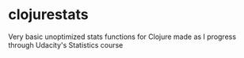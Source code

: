 clojurestats
============

Very basic unoptimized stats functions for Clojure made as I progress through Udacity's Statistics course
